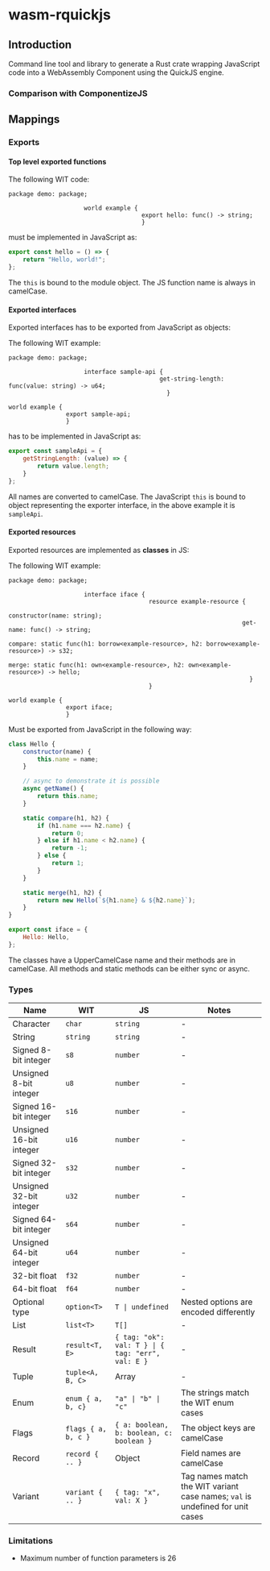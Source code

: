 # wasm-rquickjs

## Introduction

Command line tool and library to generate a Rust crate wrapping JavaScript code into a WebAssembly Component using the
QuickJS engine.

### Comparison with ComponentizeJS

## Mappings

### Exports

#### Top level exported functions

The following WIT code:

```wit
package demo: package;

                     world example {
                                     export hello: func() -> string;
                                     }
```

must be implemented in JavaScript as:

```javascript
export const hello = () => {
    return "Hello, world!";
};
``` 

The `this` is bound to the module object. The JS function name is always in camelCase.

#### Exported interfaces

Exported interfaces has to be exported from JavaScript as objects:

The following WIT example:

```wit
package demo: package;

                     interface sample-api {
                                          get-string-length: func(value: string) -> u64;
                                            }

world example {
                export sample-api;
                }
```

has to be implemented in JavaScript as:

```javascript
export const sampleApi = {
    getStringLength: (value) => {
        return value.length;
    }
};
```

All names are converted to camelCase. The JavaScript `this` is bound to object representing the exporter interface, in
the above example it is `sampleApi`.

#### Exported resources

Exported resources are implemented as **classes** in JS:

The following WIT example:

```wit
package demo: package;

                     interface iface {
                                       resource example-resource {
                                                                 constructor(name: string);
                                                                 get-name: func() -> string;
                                                                               compare: static func(h1: borrow<example-resource>, h2: borrow<example-resource>) -> s32;
                                                                                                                                            merge: static func(h1: own<example-resource>, h2: own<example-resource>) -> hello;
                                                                   }
                                       }

world example {
                export iface;
                }
```

Must be exported from JavaScript in the following way:

```js
class Hello {
    constructor(name) {
        this.name = name;
    }

    // async to demonstrate it is possible
    async getName() {
        return this.name;
    }

    static compare(h1, h2) {
        if (h1.name === h2.name) {
            return 0;
        } else if h1.name < h2.name) {
            return -1;
        } else {
            return 1;
        }
    }

    static merge(h1, h2) {
        return new Hello(`${h1.name} & ${h2.name}`);
    }
}

export const iface = {
    Hello: Hello,
};
```

The classes have a UpperCamelCase name and their methods are in camelCase. All methods and static methods can be either
sync or async.

### Types

| Name                    | WIT                 | JS                                                | Notes                                                                         |
|-------------------------|---------------------|---------------------------------------------------|-------------------------------------------------------------------------------|
| Character               | `char`              | `string`                                          | -                                                                             |
| String                  | `string`            | `string`                                          | -                                                                             |
| Signed 8-bit integer    | `s8`                | `number`                                          | -                                                                             |
| Unsigned 8-bit integer  | `u8`                | `number`                                          | -                                                                             |
| Signed 16-bit integer   | `s16`               | `number`                                          | -                                                                             |
| Unsigned 16-bit integer | `u16`               | `number`                                          | -                                                                             |
| Signed 32-bit integer   | `s32`               | `number`                                          | -                                                                             |
| Unsigned 32-bit integer | `u32`               | `number`                                          | -                                                                             |
| Signed 64-bit integer   | `s64`               | `number`                                          | -                                                                             |
| Unsigned 64-bit integer | `u64`               | `number`                                          | -                                                                             |
| 32-bit float            | `f32`               | `number`                                          | -                                                                             |
| 64-bit float            | `f64`               | `number`                                          | -                                                                             |
| Optional type           | `option<T>`         | `T \| undefined`                                  | Nested options are encoded differently                                        |
| List                    | `list<T>`           | `T[]`                                             | -                                                                             |
| Result                  | `result<T, E>`      | `{ tag: "ok": val: T } \| { tag: "err", val: E }` | -                                                                             |
| Tuple                   | `tuple<A, B, C>`    | Array                                             | -                                                                             |
| Enum                    | `enum { a, b, c}`   | `"a" \| "b" \| "c"`                               | The strings match the WIT enum cases                                          |
| Flags                   | `flags { a, b, c }` | `{ a: boolean, b: boolean, c: boolean }`          | The object keys are camelCase                                                 |
| Record                  | `record { .. }`     | Object                                            | Field names are camelCase                                                     |
| Variant                 | `variant { .. }`    | `{ tag: "x", val: X }`                            | Tag names match the WIT variant case names; `val` is undefined for unit cases |

### Limitations

- Maximum number of function parameters is 26